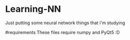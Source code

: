 # Learning-NN
Just putting some neural network things that i'm studying

#requirements
These files require numpy and PyQt5 :D
